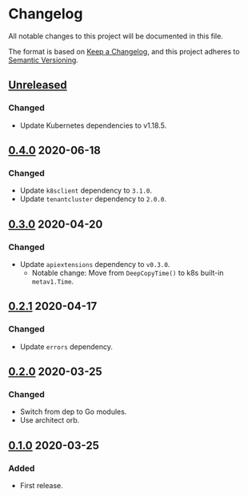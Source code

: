 # Changelog

All notable changes to this project will be documented in this file.

The format is based on [Keep a Changelog](https://keepachangelog.com/en/1.0.0/),
and this project adheres to [Semantic Versioning](https://semver.org/spec/v2.0.0.html).

## [Unreleased]

### Changed

- Update Kubernetes dependencies to v1.18.5.

## [0.4.0] 2020-06-18

### Changed

- Update `k8sclient` dependency to `3.1.0`.
- Update `tenantcluster` dependency to `2.0.0`.


## [0.3.0] 2020-04-20

### Changed

- Update `apiextensions` dependency to `v0.3.0`.
  - Notable change: Move from `DeepCopyTime()` to k8s built-in `metav1.Time`.


## [0.2.1] 2020-04-17

### Changed

- Update `errors` dependency.



## [0.2.0] 2020-03-25

### Changed

- Switch from dep to Go modules.
- Use architect orb.



## [0.1.0] 2020-03-25

### Added

- First release.



[Unreleased]: https://github.com/giantswarm/statusresource/compare/v0.4.0...HEAD

[0.4.0]: https://github.com/giantswarm/statusresource/compare/v0.3.0...v0.4.0

[0.3.0]: https://github.com/giantswarm/statusresource/compare/v0.2.1...v0.3.0

[0.2.1]: https://github.com/giantswarm/statusresource/compare/v0.2.0...v0.2.1
[0.2.0]: https://github.com/giantswarm/statusresource/compare/v0.1.0...v0.2.0

[0.1.0]: https://github.com/giantswarm/statusresource/releases/tag/v0.1.0

